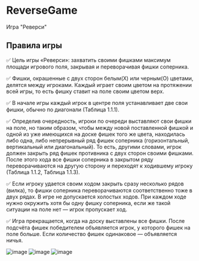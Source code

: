 # ReverseGame
Игра "Реверси"
## Правила игры
:white_check_mark: Цель игры «Реверси»: захватить своими фишками максимум площади игрового поля, закрывая и переворачивая фишки соперника.

:white_check_mark: Фишки, окрашенные с двух сторон белым(Х) или черным(О) цветами, делятся между игроками. Каждый играет своим цветом на протяжении всей игры, то есть фишку ставит на поле своим цветом верх. 

:white_check_mark: В начале игры каждый игрок в центре поля устанавливает две свои фишки, обычно по диагонали (Таблица 1.1.1).

:white_check_mark: Определив очередность, игроки по очереди выставляют свои фишки на поле, но таким образом, чтобы между новой поставленной фишкой и одной из уже имеющихся на доске фишек того же цвета, находилась либо одна, либо непрерывный ряд фишек соперника (горизонтальный, вертикальный или диагональный). То есть, другими словами, игрок должен закрыть ряд фишек противника с двух сторон своими фишками. После этого хода все фишки соперника в закрытом ряду переворачиваются на другую сторону и переходят к ходившему игроку (Таблица 1.1.2, Таблица 1.1.3).

:white_check_mark: Если игроку удается своим ходом закрыть сразу несколько рядов (вилка), то фишки соперника переворачиваются соответственно тоже в двух рядах. В игре не допускается холостых ходов. При каждом ходе нужно окружить хотя бы одну фишку соперника, если же такой ситуации на поле нет — игрок пропускает ход.

:white_check_mark: Игра прекращается, когда на доску выставлены все фишки. После подсчёта фишек победителем объявляется игрок, у которого фишек на поле больше. Если количество фишек одинаковое — объявляется ничья.

![image](https://user-images.githubusercontent.com/77924200/236801383-8e0aba89-0e04-42f3-8a74-9a5c2c7a7230.png)
![image](https://user-images.githubusercontent.com/77924200/236801452-56ed46f0-fca3-4d6d-a07a-566f25ecc807.png)
![image](https://user-images.githubusercontent.com/77924200/236801507-4108f72b-5a40-4c18-adbd-b2faf0c2bfb5.png)
